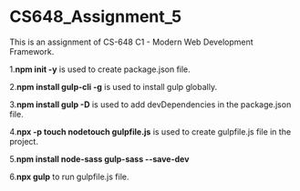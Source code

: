 # CS648_Assignment_5
This is an assignment of CS-648 C1 - Modern Web Development Framework.


1.**npm init -y** is used to create package.json file.

2.**npm install gulp-cli -g** is used to install gulp globally.

3.**npm install gulp -D** is used to add devDependencies in the package.json file.

4.**npx -p touch nodetouch gulpfile.js** is used to create gulpfile.js file in the project. 

5.**npm install node-sass gulp-sass --save-dev**

6.**npx gulp** to run gulpfile.js file.


